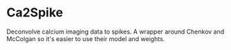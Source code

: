# Ca2Spike

Deconvolve calcium imaging data to spikes. A wrapper around Chenkov and McColgan so it's easier to use their model and weights.
